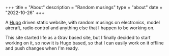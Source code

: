 +++
title = "About"
description = "Random musings"
type = "about"
date = "2022-10-26"
+++

A [Hugo](https://github.com/gohugoio) driven static website, with random musings on electronics, model aircraft, radio control and anything else that I happen to be working on. 

This site started life as a Grav based site, but I finally decided to start working on it, so now it is Hugo based, so that I can easily work on it offline and push changes when I'm ready. 
